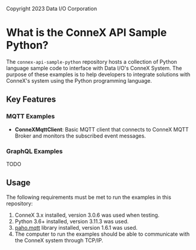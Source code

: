 Copyright 2023 Data I/O Corporation

# What is the ConneX API Sample Python?

The `connex-api-sample-python` repository hosts a collection of Python language sample code to interface with Data I/O's ConneX System. 
The purpose of these examples is to help developers to integrate solutions with ConneX's system using the Python programming language.

## Key Features

### MQTT Examples
- **ConneXMqttClient**: Basic MQTT client that connects to ConneX MQTT Broker and monitors the subscribed event messages.

### GraphQL Examples

TODO

## Usage

The following requirements must be met to run the examples in this repository:

1. ConneX 3.x installed, version 3.0.6 was used when testing.
1. Python 3.6+ installed, version 3.11.3 was used.
1. [paho.mqtt](https://pypi.org/project/paho-mqtt/) library installed, version 1.6.1 was used.
1. The computer to run the examples should be able to communicate with the ConneX system through TCP/IP.